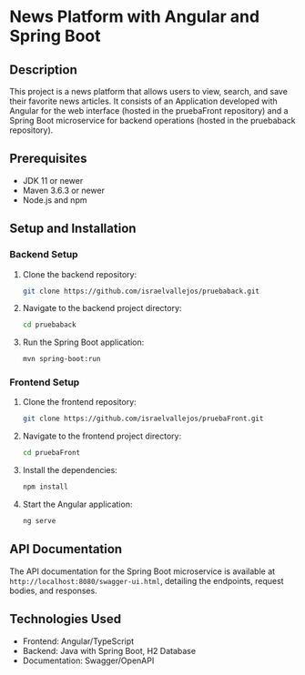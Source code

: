 # News Platform with Angular and Spring Boot

## Description

This project is a news platform that allows users to view, search, and save their favorite news articles. It consists of an Application developed with Angular for the web interface (hosted in the pruebaFront repository) and a Spring Boot microservice for backend operations (hosted in the pruebaback repository).

## Prerequisites

- JDK 11 or newer
- Maven 3.6.3 or newer
- Node.js and npm

## Setup and Installation

### Backend Setup
1. Clone the backend repository:
    ```sh
    git clone https://github.com/israelvallejos/pruebaback.git
    ```
2. Navigate to the backend project directory:
    ```sh
    cd pruebaback
    ```
3. Run the Spring Boot application:
    ```sh
    mvn spring-boot:run
    ```

### Frontend Setup
1. Clone the frontend repository:
    ```sh
    git clone https://github.com/israelvallejos/pruebaFront.git
    ```
2. Navigate to the frontend project directory:
    ```sh
    cd pruebaFront
    ```
3. Install the dependencies:
    ```sh
    npm install
    ```
4. Start the Angular application:
    ```sh
    ng serve
    ```

## API Documentation

The API documentation for the Spring Boot microservice is available at `http://localhost:8080/swagger-ui.html`, detailing the endpoints, request bodies, and responses.

## Technologies Used

- Frontend: Angular/TypeScript
- Backend: Java with Spring Boot, H2 Database
- Documentation: Swagger/OpenAPI